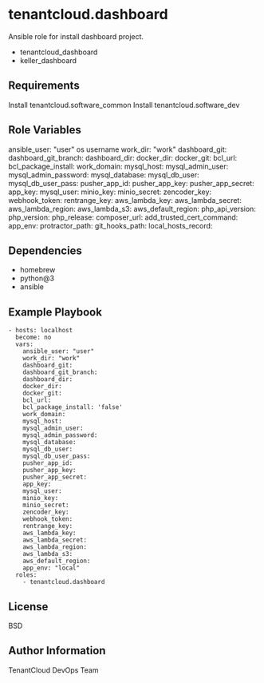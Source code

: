 
<img src="https://github.com/tenantcloud/ansible-role-dashboard/workflows/Ansible Lint/badge.svg?branch-master" alt="">
<img src="https://github.com/tenantcloud/ansible-role-dashboard/workflows/Yaml Lint/badge.svg?branch-master" alt="">

tenantcloud.dashboard
=========

Ansible role for install dashboard project.

  - tenantcloud_dashboard
  - keller_dashboard

Requirements
------------

Install tenantcloud.software_common
Install tenantcloud.software_dev

Role Variables
--------------

ansible_user: "user" os username 
work_dir: "work"
dashboard_git:
dashboard_git_branch:
dashboard_dir:
docker_dir:
docker_git:
bcl_url:
bcl_package_install:
work_domain:
mysql_host:
mysql_admin_user:
mysql_admin_password:
mysql_database:
mysql_db_user:
mysql_db_user_pass:
pusher_app_id:
pusher_app_key:
pusher_app_secret:
app_key:
mysql_user:
minio_key:
minio_secret:
zencoder_key:
webhook_token:
rentrange_key:
aws_lambda_key:
aws_lambda_secret:
aws_lambda_region:
aws_lambda_s3:
aws_default_region:
php_api_version:
php_version:
php_release:
composer_url:
add_trusted_cert_command:
app_env:
protractor_path:
git_hooks_path:
local_hosts_record:

Dependencies
------------

  - homebrew
  - python@3
  - ansible

Example Playbook
----------------

    - hosts: localhost
      become: no
      vars:
        ansible_user: "user"
        work_dir: "work"
        dashboard_git:
        dashboard_git_branch:
        dashboard_dir:
        docker_dir:
        docker_git:
        bcl_url:
        bcl_package_install: 'false'
        work_domain:
        mysql_host:
        mysql_admin_user:
        mysql_admin_password:
        mysql_database:
        mysql_db_user:
        mysql_db_user_pass:
        pusher_app_id:
        pusher_app_key:
        pusher_app_secret:
        app_key:
        mysql_user:
        minio_key:
        minio_secret:
        zencoder_key:
        webhook_token:
        rentrange_key:
        aws_lambda_key:
        aws_lambda_secret:
        aws_lambda_region:
        aws_lambda_s3:
        aws_default_region:
        app_env: "local"
      roles:
        - tenantcloud.dashboard

License
-------

BSD

Author Information
------------------

TenantCloud DevOps Team
